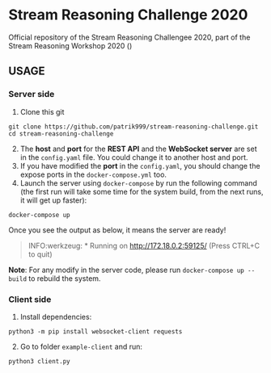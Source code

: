 # Stream Reasoning Challenge 2020

Official repository of the Stream Reasoning Challengee 2020,
part of the Stream Reasoning Workshop 2020 ()

## USAGE

### Server side

1. Clone this git

```
git clone https://github.com/patrik999/stream-reasoning-challenge.git
cd stream-reasoning-challenge
```

2. The **host** and **port** for the **REST API** and the **WebSocket server** are set in the `config.yaml` file. You could change it to another host and port.
3. If you have modified the **port** in the `config.yaml`, you should change the expose ports in the `docker-compose.yml` too.
4. Launch the server using `docker-compose` by run the following command (the first run will take some time for the system build, from the next runs, it will get up faster):

```
docker-compose up
```

Once you see the output as below, it means the server are ready!

> INFO:werkzeug: \* Running on http://172.18.0.2:59125/ (Press CTRL+C to quit)

**Note**: For any modify in the server code, please run `docker-compose up --build` to rebuild the system.

### Client side

1. Install dependencies:

```
python3 -m pip install websocket-client requests
```

2. Go to folder `example-client` and run:

```
python3 client.py
```
